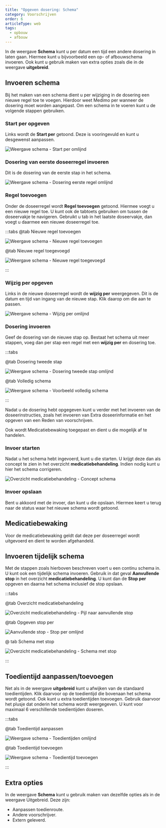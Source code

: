 ```yaml
---
title: "Opgeven dosering: Schema"
category: Voorschrijven
order: 6
articleType: web
tags:
  - opbouw
  - afbouw
---
```

In de weergave **Schema** kunt u per datum een tijd een andere dosering in laten gaan. Hiermee kunt u bijvoorbeeld een op- of afbouwschema invoeren. Ook kunt u gebruik maken van extra opties zoals die in de weergave **uitgebreid**.

## Invoeren schema

Bij het maken van een schema dient u per wijziging in de dosering een nieuwe regel toe te voegen. Hierdoor weet Medimo per wanneer de dosering moet worden aangepast. Om een schema in te voeren kunt u de volgende stappen gebruiken.

### Start per opgeven

Links wordt de **Start per** getoond. Deze is vooringevuld en kunt u desgewenst aanpassen.

![Weergave schema - Start per omlijnd](/uploads/weergave-schema-start-per-omlijnd.png "Weergave schema - Start per omlijnd")

### Dosering van eerste doseerregel invoeren

Dit is de dosering van de eerste stap in het schema. 

![Weergave schema - Dosering eerste regel omlijnd](/uploads/weergave-schema-toedientijden-omlijnd.png "Weergave schema - Dosering eerste regel omlijnd")

### Regel toevoegen

Onder de doseerregel wordt **Regel toevoegen** getoond. Hiermee voegt u een nieuwe regel toe. U kunt ook de tabtoets gebruiken om tussen de doseervakje te navigeren. Gebruikt u tab in het laatste doseervakje, dan voegt u daarmee een nieuwe doseerregel toe.

:::tabs
@tab Nieuwe regel toevoegen

![Weergave schema - Nieuwe regel toevoegen](/uploads/weergave-schema-regel-toevoegen-pijl.png "Weergave schema - Nieuwe regel toevoegen")

@tab Nieuwe regel toegevoegd

![Weergave schema - Nieuwe regel toegevoegd](/uploads/weergave-schema-nieuwe-regel-omlijnd.png "Weergave schema - Nieuwe regel toegevoegd")

:::

### Wijzig per opgeven

Links in de nieuwe doseerregel wordt de **wijzig per** weergegeven. Dit is de datum en tijd van ingang van de nieuwe stap. Klik daarop om die aan te passen.

![Weergave schema - Wijzig per omlijnd](/uploads/weergave-schema-wijzig-per-omlijnd.png "Weergave schema - Wijzig per omlijnd")

### Dosering invoeren

Geef de dosering van de nieuwe stap op. Bestaat het schema uit meer stappen, voeg dan per stap een regel met een **wijzig per** en dosering toe.

:::tabs

@tab Dosering tweede stap

![Weergave schema - Dosering tweede stap omlijnd](/uploads/weergave-schema-nieuwe-dosering-omlijnd.png "Weergave schema - Dosering tweede stap omlijnd")

@tab Volledig schema

![Weergave schema - Voorbeeld volledig schema](/uploads/weergave-schema-compleet.png "Weergave schema - Voorbeeld volledig schema")

:::

Nadat u de dosering hebt opgegeven kunt u verder met het invoeren van de doseerinstructies, zoals het invoeren van Extra doseerinformatie en het opgeven van een Reden van voorschrijven.

Ook wordt Medicatiebewaking toegepast en dient u die mogelijk af te handelen.

### Invoer starten

Nadat u het schema hebt ingevoerd, kunt u die starten. U krijgt deze dan als concept te zien in het overzicht **medicatiebehandeling**. Indien nodig kunt u hier het schema corrigeren.

![Overzicht medicatiebehandeling - Concept schema](/uploads/weergave-schema-concept-schema.png "Overzicht medicatiebehandeling - Concept schema")

### Invoer opslaan

Bent u akkoord met de invoer, dan kunt u die opslaan. Hiermee keert u terug naar de status waar het nieuwe schema wordt getoond.

## Medicatiebewaking

Voor de medicatiebewaking geldt dat deze per doseerregel wordt uitgevoerd en dient te worden afgehandeld.

## Invoeren tijdelijk schema

Met de stappen zoals hierboven beschreven voert u een continu schema in. U kunt ook een tijdelijk schema invoeren. Gebruik in dat geval **Aanvullende stop** in het overzicht **medicatiebehandeling**. U kunt dan de **Stop per** opgeven en daarna het schema inclusief de stop opslaan.

:::tabs

@tab Overzicht medicatiebehandeling

![Overzicht medicatiebehandeling - Pijl naar aanvullende stop](/uploads/weergave-schema-concept-schema-aanvullende-stop-pijl.png "Overzicht medicatiebehandeling - Pijl naar aanvullende stop")

@tab Opgeven stop per

![Aanvullende stop - Stop per omlijnd](/uploads/weergave-schema-aanvullende-stop-omlijnd.png "Aanvullende stop - Stop per omlijnd")

@ tab Schema met stop

![Overzicht medicatiebehandeling - Schema met stop](/uploads/weergave-schema-concept-schema-met-stop.png "Overzicht medicatiebehandeling - Schema met stop")

:::

## Toedientijd aanpassen/toevoegen

Net als in de weergave **uitgebreid** kunt u afwijken van de standaard toedientijden. Klik daarvoor op de toedientijd die bovenaan het schema wordt getoond. Ook kunt u extra toedientijden toevoegen. Gebruik daarvoor het plusje dat onderin het schema wordt weergegeven. U kunt voor maximaal 6 verschillende toedientijden doseren.

:::tabs

@tab Toedientijd aanpassen

![Weergave schema - Toedientijden omlijnd](/uploads/weergave-schema-tijden-omlijnd.png "Weergave schema - Toedientijden omlijnd")

@tab Toedientijd toevoegen

![Weergave schema - Toedientijd toevoegen](/uploads/weergave-schema-tijd-toevoegen-pijl.png "Weergave schema - Toedientijd toevoegen")

:::

## Extra opties[](https://idyllic-liger-3a3f40.netlify.app/voorschrijven/dosering-aanpassen-schema.html#medicatiebewaking)

In de weergave **Schema** kunt u gebruik maken van dezelfde opties als in de weergave Uitgebreid. Deze zijn:

* Aanpassen toedienroute.
* Andere voorschrijver.
* Extern geleverd.